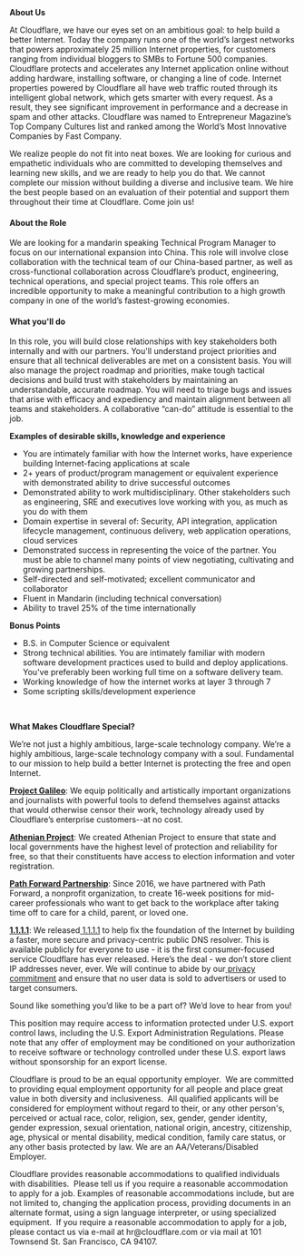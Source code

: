 <div class="content-intro">
	<div><strong>About Us</strong></div>
	<div>
		<p><span style="font-weight: 400;">At Cloudflare, we have our eyes set on an ambitious goal: to help build a better Internet. Today the company runs one of the world’s largest networks that powers approximately 25 million Internet properties, for customers ranging from individual bloggers to SMBs to Fortune 500 companies. Cloudflare protects and accelerates any Internet application online without adding hardware, installing software, or changing a line of code. Internet properties powered by Cloudflare all have web traffic routed through its intelligent global network, which gets smarter with every request. As a result, they see significant improvement in performance and a decrease in spam and other attacks. Cloudflare was named to Entrepreneur Magazine’s Top Company Cultures list and ranked among the World’s Most Innovative Companies by Fast Company.</span><span style="font-weight: 400;">&nbsp;</span></p>
		<p><span style="font-weight: 400;">We realize people do not fit into neat boxes. We are looking for curious and empathetic individuals who are committed to developing themselves and learning new skills, and we are ready to help you do that. We cannot complete our mission without building a diverse and inclusive team. We hire the best people based on an evaluation of their potential and support them throughout their time at Cloudflare. Come join us!&nbsp;</span></p>
	</div>
</div>
<h4>About the Role</h4>
<p><span style="font-weight: 400;">We are looking for a mandarin speaking Technical Program Manager to focus on our international expansion into China. This role will involve close collaboration with the technical team of our China-based partner, as well as cross-functional collaboration across Cloudflare’s product, engineering, technical operations, and special project teams. This role offers an incredible opportunity to make a meaningful contribution to a high growth company in one of the world’s fastest-growing economies.</span></p>
<h4>What you'll do</h4>
<p><span style="font-weight: 400;">In this role, you will build close relationships with key stakeholders both internally and with our partners. You'll understand project priorities and ensure that all technical deliverables are met on a consistent basis. You will also manage the project roadmap and priorities, make tough tactical decisions and build trust with stakeholders by maintaining an understandable, accurate roadmap. You will need to triage bugs and issues that arise with efficacy and expediency and maintain alignment between all teams and stakeholders. A collaborative “can-do” attitude is essential to the job.</span></p>
<p><strong>Examples of desirable skills, knowledge and experience</strong></p>
<ul>
	<li style="font-weight: 400;"><span style="font-weight: 400;">You are intimately familiar with how the Internet works, have experience building Internet-facing applications at scale</span></li>
	<li style="font-weight: 400;"><span style="font-weight: 400;">2+ years of product/program management or equivalent experience with demonstrated ability to drive successful outcomes</span></li>
	<li style="font-weight: 400;"><span style="font-weight: 400;">Demonstrated ability to work multidisciplinary. Other stakeholders such as engineering, SRE and executives love working with you, as much as you do with them</span></li>
	<li style="font-weight: 400;"><span style="font-weight: 400;">Domain expertise in several of: Security, API integration, application lifecycle management, continuous delivery, web application operations, cloud services</span></li>
	<li style="font-weight: 400;"><span style="font-weight: 400;">Demonstrated success in representing the voice of the partner. You must be able to channel many points of view negotiating, cultivating and growing partnerships.</span></li>
	<li style="font-weight: 400;"><span style="font-weight: 400;">Self-directed and self-motivated; excellent communicator and collaborator</span></li>
	<li style="font-weight: 400;"><span style="font-weight: 400;">Fluent in Mandarin (including technical conversation)</span></li>
	<li style="font-weight: 400;"><span style="font-weight: 400;">Ability to travel 25% of the time internationally</span></li>
</ul>
<p><strong>Bonus Points</strong></p>
<ul>
	<li style="font-weight: 400;"><span style="font-weight: 400;">B.S. in Computer Science or equivalent</span></li>
	<li style="font-weight: 400;"><span style="font-weight: 400;">Strong technical abilities. You are intimately familiar with modern software development practices used to build and deploy applications. You've preferably been working full time on a software delivery team.</span></li>
	<li style="font-weight: 400;"><span style="font-weight: 400;">Working knowledge of how the internet works at layer 3 through 7</span></li>
	<li style="font-weight: 400;"><span style="font-weight: 400;">Some scripting skills/development experience</span></li>
</ul>
<p>&nbsp;</p>
<div class="content-conclusion">
	<p><strong>What Makes Cloudflare Special?</strong></p>
	<p><span style="font-weight: 400;">We’re not just a highly ambitious, large-scale technology company. We’re a highly ambitious, large-scale technology company with a soul. Fundamental to our mission to help build a better Internet is protecting the free and open Internet.</span></p>
	<p><a href="https://blog.cloudflare.com/protecting-free-expression-online/"><strong>Project Galileo</strong></a><span style="font-weight: 400;">: We equip politically and artistically important organizations and journalists with powerful tools to defend themselves against attacks that would otherwise censor their work, technology already used by Cloudflare’s enterprise customers--at no cost.</span></p>
	<p><strong><a href="https://www.cloudflare.com/athenian/">Athenian Project</a></strong><span style="font-weight: 400;">: We created Athenian Project to ensure that state and local governments have the highest level of protection and reliability for free, so that their constituents have access to election information and voter registration.</span></p>
	<p><a href="https://blog.cloudflare.com/tag/path-forward/"><strong>Path Forward Partnership</strong></a><span style="font-weight: 400;">: Since 2016, we have partnered with Path Forward, a nonprofit organization, to create 16-week positions for mid-career professionals who want to get back to the workplace after taking time off to care for a child, parent, or loved one.</span></p>
	<p><a href="https://1.1.1.1/"><strong>1.1.1.1</strong></a><span style="font-weight: 400;">: We released</span><a href="https://1.1.1.1/"> <span style="font-weight: 400;">1.1.1.1</span></a><span style="font-weight: 400;"> to help fix the foundation of the Internet by building a faster, more secure and privacy-centric public DNS resolver. This is available publicly for everyone to use - it is the first consumer-focused service Cloudflare has ever released. Here’s the deal - we don’t store client IP addresses never, ever. We will continue to abide by our</span><a href="https://developers.cloudflare.com/1.1.1.1/privacy/public-dns-resolver"> privacy commitment</a><span style="font-weight: 400;"> and ensure that no user data is sold to advertisers or used to target consumers.</span></p>
	<p><span style="font-weight: 400;">Sound like something you’d like to be a part of? We’d love to hear from you!</span></p>
	<p><span style="font-weight: 400;">This position may require access to information protected under U.S. export control laws, including the U.S. Export Administration Regulations. Please note that any offer of employment may be conditioned on your authorization to receive software or technology controlled under these U.S. export laws without sponsorship for an export license.</span></p>
	<p><span style="font-weight: 400;">Cloudflare is proud to be an equal opportunity employer. &nbsp;We are committed to providing equal employment opportunity for all people and place great value in both diversity and inclusiveness. &nbsp;All qualified applicants will be considered for employment without regard to their, or any other person's, perceived or actual</span> <span style="font-weight: 400;">race, color, religion, sex, gender, gender identity, gender expression, sexual orientation, national origin, ancestry, citizenship, age, physical or mental disability, medical condition, family care status, or any other basis protected by law. </span><span style="font-weight: 400;">We are an AA/Veterans/Disabled Employer.</span></p>
	<p><span style="font-weight: 400;">Cloudflare provides reasonable accommodations to qualified individuals with disabilities. &nbsp;Please tell us if you require a reasonable accommodation to apply for a job. Examples of reasonable accommodations include, but are not limited to, changing the application process, providing documents in an alternate format, using a sign language interpreter, or using specialized equipment. &nbsp;If you require a reasonable accommodation to apply for a job, please contact us via e-mail at </span><span style="font-weight: 400;">hr@cloudflare.com</span><span style="font-weight: 400;"> or via mail at 101 Townsend St. San Francisco, CA 94107.</span></p>
</div>